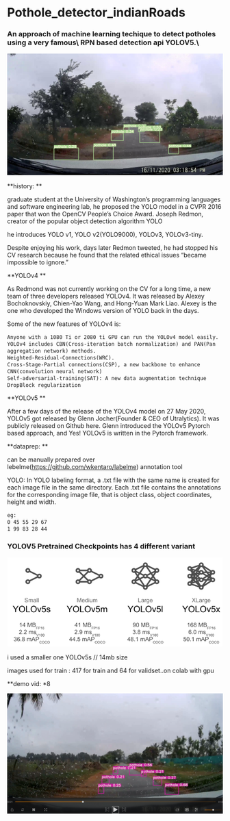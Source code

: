 # Pothole_detector_indianRoads

### An approach of machine learning techique to detect potholes using a very famous\ RPN based detection api YOLOV5.\

 ![Alt text](output.jpg)





**history: **

graduate student at the University of Washington’s programming languages and software engineering lab, he proposed the YOLO model in a CVPR 2016 paper that won the OpenCV People’s Choice Award.
Joseph Redmon, creator of the popular object detection algorithm YOLO

he introduces YOLO v1,
YOLO v2(YOLO9000),
YOLOv3,
YOLOv3-tiny.

Despite enjoying his work, days later Redmon tweeted, he had stopped his CV research because he found that the related ethical issues “became impossible to ignore.”

**YOLOv4 **

As Redmond was not currently working on the CV for a long time, a new team of three developers released YOLOv4. It was released by Alexey Bochoknovskiy, Chien-Yao Wang, and Hong-Yuan Mark Liao. Alexey is the one who developed the Windows version of YOLO back in the days.

Some of the new features of YOLOv4 is:

    Anyone with a 1080 Ti or 2080 ti GPU can run the YOLOv4 model easily. 
    YOLOv4 includes CBN(Cross-iteration batch normalization) and PAN(Pan aggregation network) methods.
    Weighted-Residual-Connections(WRC).
    Cross-Stage-Partial connections(CSP), a new backbone to enhance CNN(convolution neural network)
    Self-adversarial-training(SAT): A new data augmentation technique
    DropBlock regularization

**YOLOv5 **

After a few days of the release of the YOLOv4 model on 27 May 2020, YOLOv5 got released by Glenn Jocher(Founder & CEO of Utralytics). It was publicly released on Github here. Glenn introduced the YOLOv5 Pytorch based approach, and Yes! YOLOv5 is written in the Pytorch framework.


**dataprep: **

can be manually prepared over lebelme(https://github.com/wkentaro/labelme)  annotation tool


YOLO: In YOLO labeling format, a .txt file with the same name is created for each image file in the same directory. Each .txt file contains the annotations for the corresponding image file, that is object class, object coordinates, height and width.

<object-class> <x> <y> <width> <height>

```
eg:
0 45 55 29 67
1 99 83 28 44
```



### YOLOV5 Pretrained Checkpoints has 4 different variant
 ![Alt text](nets.png)

i used a smaller one YOLOv5s // 14mb size


images used  for train : 417 for train and 64 for validset..on colab with gpu

**demo vid: *8

[![Watch the video](output2.png)](https://youtu.be/6P9bpwoqhMg)
